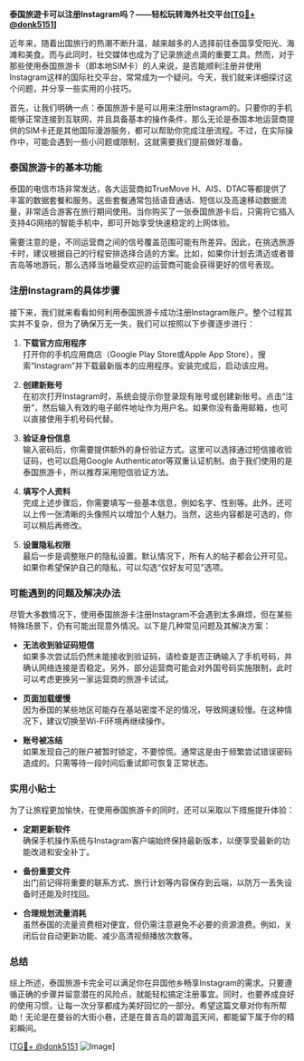 **泰国旅遊卡可以注册Instagram吗？——轻松玩转海外社交平台[[TG💪+ @donk5151](https://t.me/s/donk5151)]**

近年来，随着出国旅行的热潮不断升温，越来越多的人选择前往泰国享受阳光、海滩和美食。而与此同时，社交媒体也成为了记录旅途点滴的重要工具。然而，对于那些使用泰国旅游卡（即本地SIM卡）的人来说，是否能顺利注册并使用Instagram这样的国际社交平台，常常成为一个疑问。今天，我们就来详细探讨这个问题，并分享一些实用的小技巧。

首先，让我们明确一点：泰国旅游卡是可以用来注册Instagram的。只要你的手机能够正常连接到互联网，并且具备基本的操作条件，那么无论是泰国本地运营商提供的SIM卡还是其他国际漫游服务，都可以帮助你完成注册流程。不过，在实际操作中，可能会遇到一些小问题或限制，这就需要我们提前做好准备。

### 泰国旅游卡的基本功能

泰国的电信市场非常发达，各大运营商如TrueMove H、AIS、DTAC等都提供了丰富的数据套餐和服务。这些套餐通常包括语音通话、短信以及高速移动数据流量，非常适合游客在旅行期间使用。当你购买了一张泰国旅游卡后，只需将它插入支持4G网络的智能手机中，即可开始享受快速稳定的上网体验。

需要注意的是，不同运营商之间的信号覆盖范围可能有所差异。因此，在挑选旅游卡时，建议根据自己的行程安排选择合适的方案。比如，如果你计划去清迈或者普吉岛等地游玩，那么选择当地最受欢迎的运营商可能会获得更好的信号表现。

### 注册Instagram的具体步骤

接下来，我们就来看看如何利用泰国旅游卡成功注册Instagram账户。整个过程其实并不复杂，但为了确保万无一失，我们可以按照以下步骤逐步进行：

1. **下载官方应用程序**  
   打开你的手机应用商店（Google Play Store或Apple App Store），搜索“Instagram”并下载最新版本的应用程序。安装完成后，启动该应用。

2. **创建新账号**  
   在初次打开Instagram时，系统会提示你登录现有账号或创建新账号。点击“注册”，然后输入有效的电子邮件地址作为用户名。如果你没有备用邮箱，也可以直接使用手机号码代替。

3. **验证身份信息**  
   输入密码后，你需要提供额外的身份验证方式。这里可以选择通过短信接收验证码，也可以启用Google Authenticator等双重认证机制。由于我们使用的是泰国旅游卡，所以推荐采用短信验证方法。

4. **填写个人资料**  
   完成上述步骤后，你需要填写一些基本信息，例如名字、性别等。此外，还可以上传一张清晰的头像照片以增加个人魅力。当然，这些内容都是可选的，你可以稍后再修改。

5. **设置隐私权限**  
   最后一步是调整账户的隐私设置。默认情况下，所有人的帖子都会公开可见。如果你希望保护自己的隐私，可以勾选“仅好友可见”选项。

### 可能遇到的问题及解决办法

尽管大多数情况下，使用泰国旅游卡注册Instagram不会遇到太多麻烦，但在某些特殊场景下，仍有可能出现意外情况。以下是几种常见问题及其解决方案：

- **无法收到验证码短信**  
  如果多次尝试后仍然未能接收到验证码，请检查是否正确输入了手机号码，并确认网络连接是否稳定。另外，部分运营商可能会对外国号码实施限制，此时可以考虑更换另一家运营商的旅游卡试试。

- **页面加载缓慢**  
  因为泰国的某些地区可能存在基站密度不足的情况，导致网速较慢。在这种情况下，建议切换至Wi-Fi环境再继续操作。

- **账号被冻结**  
  如果发现自己的账户被暂时锁定，不要惊慌。通常这是由于频繁尝试错误密码造成的。只需等待一段时间后重试即可恢复正常状态。

### 实用小贴士

为了让旅程更加愉快，在使用泰国旅游卡的同时，还可以采取以下措施提升体验：

- **定期更新软件**  
  确保手机操作系统与Instagram客户端始终保持最新版本，以便享受最新的功能改进和安全补丁。

- **备份重要文件**  
  出门前记得将重要的联系方式、旅行计划等内容保存到云端，以防万一丢失设备时还能及时找回。

- **合理规划流量消耗**  
  虽然泰国的流量资费相对便宜，但仍需注意避免不必要的资源浪费。例如，关闭后台自动更新功能、减少高清视频播放次数等。

### 总结

综上所述，泰国旅游卡完全可以满足你在异国他乡畅享Instagram的需求。只要遵循正确的步骤并留意潜在的风险点，就能轻松搞定注册事宜。同时，也要养成良好的使用习惯，让每一次分享都成为美好回忆的一部分。希望这篇文章对你有所帮助！无论是在曼谷的大街小巷，还是在普吉岛的碧海蓝天间，都能留下属于你的精彩瞬间。

[[TG💪+ @donk5151](https://t.me/s/donk5151) ![Image](https://i.postimg.cc/rwNCRYN7/Snipaste-2025-04-30-17-27-05.png)]
